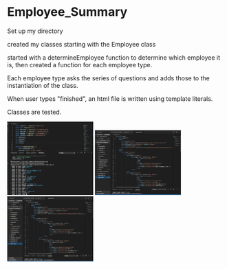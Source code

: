 # Employee_Summary

Set up my directory

created my classes starting with the Employee class

started with a determineEmployee function to determine which employee it is,
then created a function for each employee type.

Each employee type asks the series of questions and adds those to the instantiation of the class.

When user types "finished", an html file is written using template literals.

Classes are tested.


<img src="img1.png" width="200px">
<img src="img2.png" width="200px">
<img src="img3.png" width="200px">